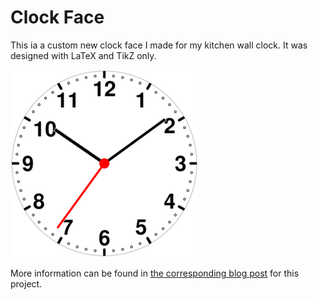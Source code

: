 # Clock Face

This ia a custom new clock face I made for my kitchen wall clock. It was designed with LaTeX and TikZ only.

![An image of the clock face](clockface.png)

More information can be found in [the corresponding blog post][1] for this project.

[1]: https://raim.codingfarm.de/blog/2016/03/28/a-custom-clock-face-for-my-kitchen-clock-made-with-tikz-in-latex/
